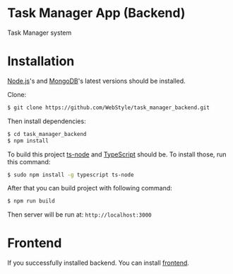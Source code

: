 # Task Manager App (Backend)
Task Manager system

# Installation
[Node.js](https://nodejs.org/en/)'s and [MongoDB](https://www.mongodb.com/)'s latest versions should be installed.

Clone:
```bash
$ git clone https://github.com/WebStyle/task_manager_backend.git
```
Then install dependencies:
```bash
$ cd task_manager_backend
$ npm install
```

To build this project [ts-node](https://github.com/TypeStrong/ts-node) and [TypeScript](https://github.com/Microsoft/TypeScript) should be. To install those, run this command:
```bash
$ sudo npm install -g typescript ts-node
```
After that you can build project with following command:
```bash
$ npm run build
```
Then server will be run at: `http://localhost:3000`

# Frontend
If you successfully installed backend. You can install [frontend](https://github.com/WebStyle/task_manager_frontend).
